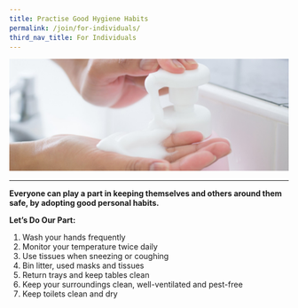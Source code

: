```yaml
---
title: Practise Good Hygiene Habits
permalink: /join/for-individuals/
third_nav_title: For Individuals
---
```


![Let's do our part](/images/handwash2.jpg)

---


**Everyone can play a part in keeping themselves and others around them safe, by adopting good personal habits.** <br>

**Let’s Do Our Part:**

1.    Wash your hands frequently
2.    Monitor your temperature twice daily
3.    Use tissues when sneezing or coughing
4.    Bin litter, used masks and tissues
5.    Return trays and keep tables clean
6.    Keep your surroundings clean, well-ventilated and pest-free
7.    Keep toilets clean and dry


